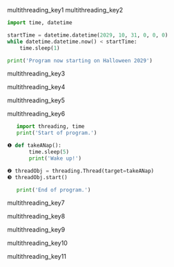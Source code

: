 multithreading_key1
multithreading_key2


```python
import time, datetime

startTime = datetime.datetime(2029, 10, 31, 0, 0, 0)
while datetime.datetime.now() < startTime:
    time.sleep(1)

print('Program now starting on Halloween 2029')
```

multithreading_key3


multithreading_key4


multithreading_key5


multithreading_key6


```python
   import threading, time
   print('Start of program.')

❶ def takeANap():
       time.sleep(5)
       print('Wake up!')

❷ threadObj = threading.Thread(target=takeANap)
❸ threadObj.start()

   print('End of program.')
```

multithreading_key7


multithreading_key8



multithreading_key9


multithreading_key10


multithreading_key11
